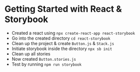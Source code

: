 # Getting Started with React & Storybook

- Created a react using `npx create-react-app react-storybook`
- Go into the created directory `cd react-storybook`
- Clean up the project & create `Button.js` & `Stack.js`
- Initiate storybook inside the directory `npx sb init`
- Clean up all stories
- Now created `Button.stories.js`
- Test by running `npm run storybook`
